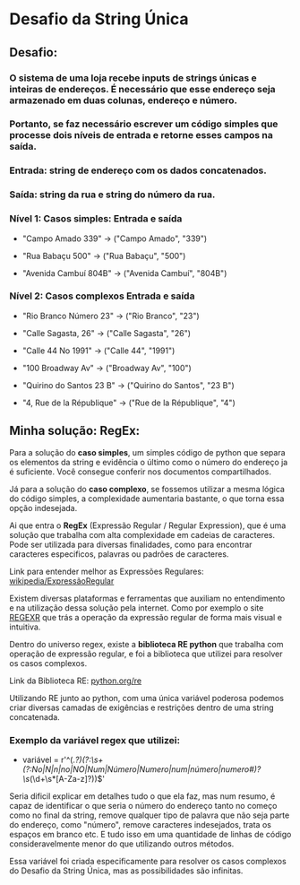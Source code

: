 # Desafio da String Única

## Desafio:
### O sistema de uma loja recebe inputs de strings únicas e inteiras de endereços. É necessário que esse endereço seja armazenado em duas colunas, endereço e número. 

### Portanto, se faz necessário escrever um código simples que processe dois níveis de entrada e retorne esses campos na saída.

### Entrada: string de endereço com os dados concatenados.
### Saída: string da rua e string do número da rua.



### Nível 1: Casos simples: Entrada e saída

- "Campo Amado 339"    ->    ("Campo Amado", "339")

- "Rua Babaçu 500"    ->    ("Rua Babaçu", "500")

- "Avenida Cambuí 804B"    ->    ("Avenida Cambuí", "804B")




### Nível 2: Casos complexos Entrada e saída
- "Rio Branco Número 23"    ->    ("Rio Branco", "23")

- "Calle Sagasta, 26"    ->    ("Calle Sagasta", "26")

- "Calle 44 No 1991"    ->    ("Calle 44", "1991")

- "100 Broadway Av"    ->    ("Broadway Av", "100")

- "Quirino do Santos 23 B"    ->    ("Quirino do Santos", "23 B")

- "4, Rue de la République"    ->    ("Rue de la République", "4")

## Minha solução: RegEx:

Para a solução do **caso simples**, um simples código de python que separa os elementos da string e evidência o último como o número do endereço ja é suficiente. Você consegue conferir nos documentos compartilhados.

Já para a solução do **caso complexo**, se fossemos utilizar a mesma lógica do código simples, a complexidade aumentaria bastante, o que torna essa opção indesejada.

Ai que entra o **RegEx** (Expressão Regular / Regular Expression), que é uma solução que trabalha com alta complexidade em cadeias de caracteres. Pode ser utilizada para diversas finalidades, como para encontrar caracteres especificos, palavras ou padrões de caracteres.

Link para entender melhor as Expressões Regulares:   [wikipedia/ExpressãoRegular](https://pt.wikipedia.org/wiki/Express%C3%A3o_regular)

Existem diversas plataformas e ferramentas que auxiliam no entendimento e na utilização dessa solução pela internet. 
Como por exemplo o site [REGEXR](https://regexr.com/ ) que trás a operação da expressão regular de forma mais visual e intuitiva.

Dentro do universo regex, existe a **biblioteca RE python**  que trabalha com operação de expressão regular, e foi a biblioteca que utilizei para resolver os casos complexos.

Link da Biblioteca RE: [python.org/re](https://docs.python.org/pt-br/3/library/re.html) 

Utilizando RE junto ao python, com uma única variável poderosa podemos criar diversas camadas de exigências e restrições dentro de uma string concatenada.

### Exemplo da variável regex que utilizei:

- variável = r'^(.*?)(?:\s+(?:No|N|n|no|NO|Num|Número|Numero|num|número|numero#)?\s*(\d+\s*[A-Za-z]?))$'

Seria dificil explicar em detalhes tudo o que ela faz, mas num resumo, é capaz de identificar o que seria o número do endereço tanto no começo como no final da string, remove qualquer tipo de palavra que não seja parte do endereço, como "número", remove caracteres indesejados, trata os espaços em branco etc. E tudo isso em uma quantidade de linhas de código consideravelmente menor do que utilizando outros métodos.

Essa variável foi criada especificamente para resolver os casos complexos do Desafio da String Única, mas as possibilidades são infinitas.
